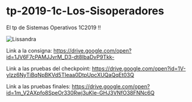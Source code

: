 # tp-2019-1c-Los-Sisoperadores

El tp de Sistemas Operativos 1C2019 !!

![Lissandra](https://img9.uhdpixel.com/wp/a/8/lissandra-lol-splash-art-league-of-legends-a829.jpg)

Link a la consigna: https://drive.google.com/open?id=1JV6F7cPAMJJvrM_D3-dt8IbaDvP9Tkk-

Link a las pruebas del checkpoint: https://drive.google.com/open?id=1V-ylzz6NyTiBqNpBKVd5TIeaa0DtpUpcXUQaQqEt03Q

Link a las pruebas finales: https://drive.google.com/open?id=1m_V2AXpfo8SpeOr330Rwj3uKIe-GHJ3VNfO38FNNc6Q
